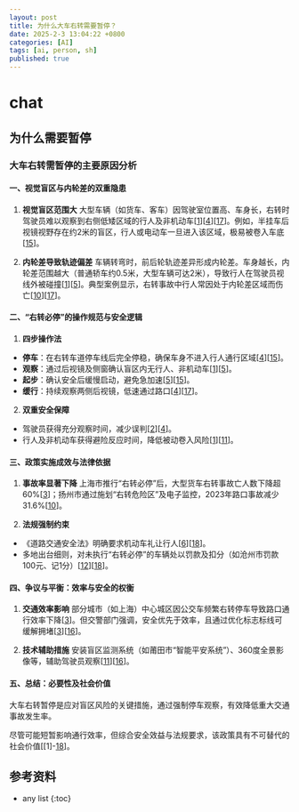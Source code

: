```yaml
---
layout: post
title: 为什么大车右转需要暂停？
date: 2025-2-3 13:04:22 +0800
categories: [AI]
tags: [ai, person, sh]
published: true
---
```



# chat

## 为什么需要暂停

### 大车右转需暂停的主要原因分析

#### 一、视觉盲区与内轮差的双重隐患
1. **视觉盲区范围大**
大型车辆（如货车、客车）因驾驶室位置高、车身长，右转时驾驶员难以观察到右侧低矮区域的行人及非机动车[[1]()][[4]()][[17]()]。例如，半挂车后视镜视野存在约2米的盲区，行人或电动车一旦进入该区域，极易被卷入车底[[15]()]。

2. **内轮差导致轨迹偏差**
车辆转弯时，前后轮轨迹差异形成内轮差。车身越长，内轮差范围越大（普通轿车约0.5米，大型车辆可达2米），导致行人在驾驶员视线外被碰撞[[1]()][[5]()]。典型案例显示，右转事故中行人常因处于内轮差区域而伤亡[[10]()][[17]()]。

#### 二、“右转必停”的操作规范与安全逻辑
1. **四步操作法**
- **停车**：在右转车道停车线后完全停稳，确保车身不进入行人通行区域[[4]()][[15]()]。
- **观察**：通过后视镜及侧窗确认盲区内无行人、非机动车[[1]()][[5]()]。
- **起步**：确认安全后缓慢启动，避免急加速[[5]()][[15]()]。
- **缓行**：持续观察两侧后视镜，低速通过路口[[4]()][[17]()]。

2. **双重安全保障**
- 驾驶员获得充分观察时间，减少误判[[2]()][[4]()]。
- 行人及非机动车获得避险反应时间，降低被动卷入风险[[1]()][[11]()]。

#### 三、政策实施成效与法律依据
1. **事故率显著下降**
上海市推行“右转必停”后，大型货车右转事故亡人数下降超60%[[3]()]；扬州市通过施划“右转危险区”及电子监控，2023年路口事故减少31.6%[[10]()]。

2. **法规强制约束**
- 《道路交通安全法》明确要求机动车礼让行人[[6]()][[18]()]。
- 多地出台细则，对未执行“右转必停”的车辆处以罚款及扣分（如沧州市罚款100元、记1分）[[12]()][[18]()]。

#### 四、争议与平衡：效率与安全的权衡
1. **交通效率影响**
部分城市（如上海）中心城区因公交车频繁右转停车导致路口通行效率下降[[3]()]。但交警部门强调，安全优先于效率，且通过优化标志标线可缓解拥堵[[3]()][[16]()]。

2. **技术辅助措施**
安装盲区监测系统（如莆田市“智能平安系统”）、360度全景影像等，辅助驾驶员观察[[11]()][[16]()]。

#### 五、总结：必要性及社会价值

大车右转暂停是应对盲区风险的关键措施，通过强制停车观察，有效降低重大交通事故发生率。

尽管可能短暂影响通行效率，但综合安全效益与法规要求，该政策具有不可替代的社会价值[[1]-[18]()]。

## 参考资料


* any list
{:toc}